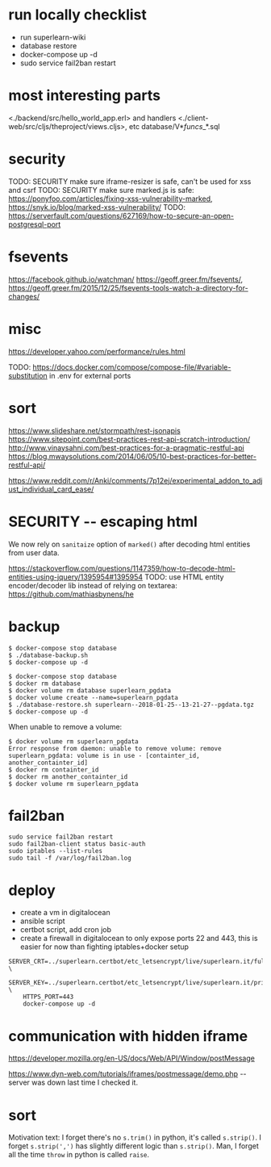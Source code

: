 
# run locally checklist

- run superlearn-wiki
- database restore
- docker-compose up -d
- sudo service fail2ban restart



# most interesting parts

<./backend/src/hello_world_app.erl> and handlers
<./client-web/src/cljs/theproject/views.cljs>, etc
database/V*_funcs__*.sql


# security

TODO: SECURITY make sure iframe-resizer is safe, can't be used for xss and csrf
TODO: SECURITY make sure marked.js is safe: <https://ponyfoo.com/articles/fixing-xss-vulnerability-marked>, <https://snyk.io/blog/marked-xss-vulnerability/>
TODO: <https://serverfault.com/questions/627169/how-to-secure-an-open-postgresql-port>

# fsevents

<https://facebook.github.io/watchman/>
<https://geoff.greer.fm/fsevents/>, <https://geoff.greer.fm/2015/12/25/fsevents-tools-watch-a-directory-for-changes/>


# misc

<https://developer.yahoo.com/performance/rules.html>

TODO: <https://docs.docker.com/compose/compose-file/#variable-substitution> in .env for external ports

# sort

<https://www.slideshare.net/stormpath/rest-jsonapis>
<https://www.sitepoint.com/best-practices-rest-api-scratch-introduction/>
<http://www.vinaysahni.com/best-practices-for-a-pragmatic-restful-api>
<https://blog.mwaysolutions.com/2014/06/05/10-best-practices-for-better-restful-api/>

<https://www.reddit.com/r/Anki/comments/7p12ej/experimental_addon_to_adjust_individual_card_ease/>

# SECURITY -- escaping html

We now rely on `sanitaize` option of `marked()` after decoding html entities from user data.

<https://stackoverflow.com/questions/1147359/how-to-decode-html-entities-using-jquery/1395954#1395954>
TODO: use HTML entity encoder/decoder lib instead of relying on textarea: <https://github.com/mathiasbynens/he>


# backup

```
$ docker-compose stop database
$ ./database-backup.sh
$ docker-compose up -d
```

```
$ docker-compose stop database
$ docker rm database
$ docker volume rm database superlearn_pgdata
$ docker volume create --name=superlearn_pgdata
$ ./database-restore.sh superlearn--2018-01-25--13-21-27--pgdata.tgz
$ docker-compose up -d
```

When unable to remove a volume:
```
$ docker volume rm superlearn_pgdata
Error response from daemon: unable to remove volume: remove superlearn_pgdata: volume is in use - [containter_id, another_containter_id]
$ docker rm containter_id
$ docker rm another_containter_id
$ docker volume rm superlearn_pgdata
```

# fail2ban

```
sudo service fail2ban restart
sudo fail2ban-client status basic-auth
sudo iptables --list-rules
sudo tail -f /var/log/fail2ban.log
```

# deploy

- create a vm in digitalocean
- ansible script
- certbot script, add cron job
- create a firewall in digitalocean to only expose ports 22 and 443, this is easier for now than fighting iptables+docker setup

```
SERVER_CRT=../superlearn.certbot/etc_letsencrypt/live/superlearn.it/fullchain.pem \
    SERVER_KEY=../superlearn.certbot/etc_letsencrypt/live/superlearn.it/privkey.pem \
    HTTPS_PORT=443
    docker-compose up -d
```


# communication with hidden iframe

<https://developer.mozilla.org/en-US/docs/Web/API/Window/postMessage>

<https://www.dyn-web.com/tutorials/iframes/postmessage/demo.php> -- server was down last time I checked it.



# sort

Motivation text: I forget there's no `s.trim()` in python, it's called `s.strip()`. I forget `s.strip(',')` has slightly different logic than `s.strip()`. Man, I forget all the time `throw` in python is called `raise`.












